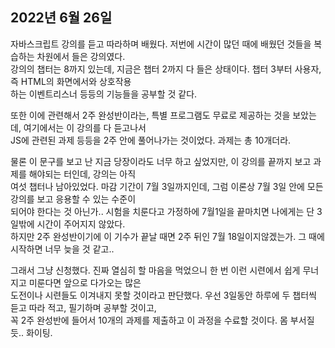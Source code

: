 ## **2022년 6월 26일**

자바스크립트 강의를 듣고 따라하며 배웠다. 저번에 시간이 많던 때에 배웠던 것들을 복습하는 차원에서 들은 강의였다.  
강의의 챕터는 8까지 있는데, 지금은 챕터 2까지 다 들은 상태이다. 챕터 3부터 사용자, 즉 HTML의 화면에서와 상호작용  
하는 이벤트리스너 등등의 기능들을 공부할 것 같다.  

또한 이에 관련해서 2주 완성반이라는, 특별 프로그램도 무료로 제공하는 것을 보았는데, 여기에서는 이 강의를 다 듣고나서  
JS에 관련된 과제 등등을 2주 안에 풀어나가는 것이었다. 과제는 총 10개더라.  

물론 이 문구를 보고 난 지금 당장이라도 너무 하고 싶었지만, 이 강의를 끝까지 보고 과제를 해야되는 터인데, 강의는 아직  
여섯 챕터나 남아있었다. 마감 기간이 7월 3일까지인데, 그럼 이론상 7월 3일 안에 모든 강의를 보고 응용할 수 있는 수준이  
되어야 한다는 것 아닌가.. 시험을 치룬다고 가정하에 7월1일을 끝마치면 나에게는 단 3일밖에 시간이 주어지지 않았다.  
하지만 2주 완성반이기에 이 기수가 끝날 때면 2주 뒤인 7월 18일이지않겠는가. 그 때에 시작하면 너무 늦을 것 같고..  

그래서 그냥 신청했다. 진짜 열심히 할 마음을 먹었으니 한 번 이런 시련에서 쉽게 무너지고 미룬다면 앞으로 다가오는 많은  
도전이나 시련들도 이겨내지 못할 것이라고 판단했다. 우선 3일동안 하루에 두 챕터씩 듣고 따라 적고, 필기하며 공부할 것이고,  
꼭 2주 완성반에 들어서 10개의 과제를 제출하고 이 과정을 수료할 것이다. 몸 부서질듯.. 화이팅.